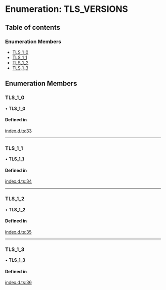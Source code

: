 # Enumeration: TLS\_VERSIONS

## Table of contents

### Enumeration Members

- [TLS\_1\_0](TLS_VERSIONS.md#tls_1_0)
- [TLS\_1\_1](TLS_VERSIONS.md#tls_1_1)
- [TLS\_1\_2](TLS_VERSIONS.md#tls_1_2)
- [TLS\_1\_3](TLS_VERSIONS.md#tls_1_3)

## Enumeration Members

### TLS\_1\_0

• **TLS\_1\_0**

#### Defined in

[index.d.ts:33](https://github.com/mostafa/xk6-kafka/blob/main/api-docs/index.d.ts#L33)

___

### TLS\_1\_1

• **TLS\_1\_1**

#### Defined in

[index.d.ts:34](https://github.com/mostafa/xk6-kafka/blob/main/api-docs/index.d.ts#L34)

___

### TLS\_1\_2

• **TLS\_1\_2**

#### Defined in

[index.d.ts:35](https://github.com/mostafa/xk6-kafka/blob/main/api-docs/index.d.ts#L35)

___

### TLS\_1\_3

• **TLS\_1\_3**

#### Defined in

[index.d.ts:36](https://github.com/mostafa/xk6-kafka/blob/main/api-docs/index.d.ts#L36)
